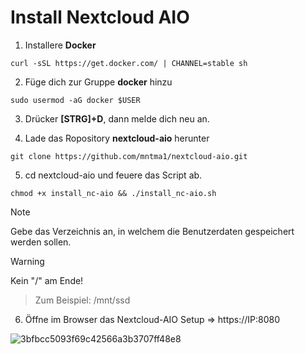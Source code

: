 # Install Nextcloud AIO
 
1. Installere **Docker** 
```
curl -sSL https://get.docker.com/ | CHANNEL=stable sh
```
2. Füge dich zur Gruppe **docker** hinzu
 
```
sudo usermod -aG docker $USER
```
3. Drücker **[STRG]+D**, dann melde dich neu an.
 
4. Lade das Ropository **nextcloud-aio** herunter
 
```
git clone https://github.com/mntma1/nextcloud-aio.git
```
 
5. cd nextcloud-aio und feuere das Script ab.

```
chmod +x install_nc-aio && ./install_nc-aio.sh
```
> [!NOTE]
> Gebe das Verzeichnis an, in welchem die Benutzerdaten gespeichert werden sollen.

> [!WARNING]
> Kein "/" am Ende!
>> Zum Beispiel: /mnt/ssd
 
6. Öffne im Browser das Nextcloud-AIO Setup => https://IP:8080

![3bfbcc5093f69c42566a3b3707ff48e8](https://github.com/user-attachments/assets/315eae5f-495d-46dd-a9f5-451b5069e270)




